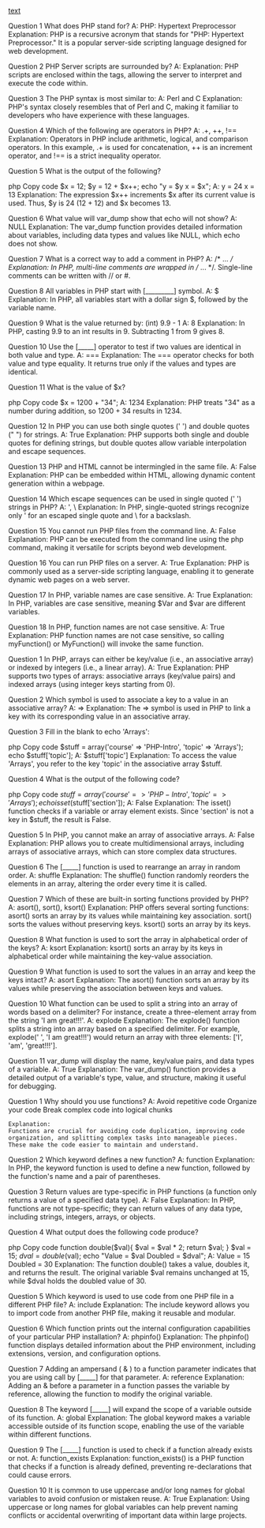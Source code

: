 [text](https://www.php.net/manual/en/index.php)

Question 1
What does PHP stand for?
A: PHP: Hypertext Preprocessor
    Explanation:
    PHP is a recursive acronym that stands for "PHP: Hypertext Preprocessor." It is a popular server-side scripting language designed for web development.

Question 2
PHP Server scripts are surrounded by?
A: <?php ... ?>
    Explanation:
    PHP scripts are enclosed within the <?php ... ?> tags, allowing the server to interpret and execute the code within.

Question 3
The PHP syntax is most similar to:
A: Perl and C
    Explanation:
    PHP's syntax closely resembles that of Perl and C, making it familiar to developers who have experience with these languages.

Question 4
Which of the following are operators in PHP?
A: .+, ++, !==
    Explanation:
    Operators in PHP include arithmetic, logical, and comparison operators. In this example, .+ is used for concatenation, ++ is an increment operator, and !== is a strict inequality operator.

Question 5
What is the output of the following?

php
Copy code
$x = 12;
$y = 12 + $x++;
echo "y = $y x = $x";
A: y = 24 x = 13
    Explanation:
    The expression $x++ increments $x after its current value is used. Thus, $y is 24 (12 + 12) and $x becomes 13.

Question 6
What value will var_dump show that echo will not show?
A: NULL
    Explanation:
    The var_dump function provides detailed information about variables, including data types and values like NULL, which echo does not show.

Question 7
What is a correct way to add a comment in PHP?
A: /* ... */
    Explanation:
    In PHP, multi-line comments are wrapped in /* ... */. Single-line comments can be written with // or #.

Question 8
All variables in PHP start with [_________] symbol.
A: $
    Explanation:
    In PHP, all variables start with a dollar sign $, followed by the variable name.

Question 9
What is the value returned by: (int) 9.9 - 1
A: 8
    Explanation:
    In PHP, casting 9.9 to an int results in 9. Subtracting 1 from 9 gives 8.

Question 10
Use the [_____] operator to test if two values are identical in both value and type.
A: ===
    Explanation:
    The === operator checks for both value and type equality. It returns true only if the values and types are identical.

Question 11
What is the value of $x?

php
Copy code
$x = 1200 + "34";
A: 1234
    Explanation:
    PHP treats "34" as a number during addition, so 1200 + 34 results in 1234.

Question 12
In PHP you can use both single quotes (' ') and double quotes (" ") for strings.
A: True
    Explanation:
    PHP supports both single and double quotes for defining strings, but double quotes allow variable interpolation and escape sequences.

Question 13
PHP and HTML cannot be intermingled in the same file.
A: False
    Explanation:
    PHP can be embedded within HTML, allowing dynamic content generation within a webpage.

Question 14
Which escape sequences can be used in single quoted (' ') strings in PHP?
A: \', \\
    Explanation:
    In PHP, single-quoted strings recognize only \' for an escaped single quote and \\ for a backslash.

Question 15
You cannot run PHP files from the command line.
A: False
    Explanation:
    PHP can be executed from the command line using the php command, making it versatile for scripts beyond web development.

Question 16
You can run PHP files on a server.
A: True
    Explanation:
    PHP is commonly used as a server-side scripting language, enabling it to generate dynamic web pages on a web server.

Question 17
In PHP, variable names are case sensitive.
A: True
    Explanation:
    In PHP, variables are case sensitive, meaning $Var and $var are different variables.

Question 18
In PHP, function names are not case sensitive.
A: True
    Explanation:
    PHP function names are not case sensitive, so calling myFunction() or MyFunction() will invoke the same function.



Question 1
In PHP, arrays can either be key/value (i.e., an associative array) or indexed by integers (i.e., a linear array).
A: True
    Explanation:
    PHP supports two types of arrays: associative arrays (key/value pairs) and indexed arrays (using integer keys starting from 0).

Question 2
Which symbol is used to associate a key to a value in an associative array?
A: =>
    Explanation:
    The => symbol is used in PHP to link a key with its corresponding value in an associative array.

Question 3
Fill in the blank to echo 'Arrays':

php
Copy code
$stuff = array('course' => 'PHP-Intro', 'topic' => 'Arrays');
echo $stuff['topic'];
A: $stuff['topic']
    Explanation:
    To access the value 'Arrays', you refer to the key 'topic' in the associative array $stuff.

Question 4
What is the output of the following code?

php
Copy code
$stuff = array('course' => 'PHP-Intro', 'topic' => 'Arrays');
echo isset($stuff['section']);
A: False
    Explanation:
    The isset() function checks if a variable or array element exists. Since 'section' is not a key in $stuff, the result is False.

Question 5
In PHP, you cannot make an array of associative arrays.
A: False
    Explanation:
    PHP allows you to create multidimensional arrays, including arrays of associative arrays, which can store complex data structures.

Question 6
The [_____] function is used to rearrange an array in random order.
A: shuffle
    Explanation:
    The shuffle() function randomly reorders the elements in an array, altering the order every time it is called.

Question 7
Which of these are built-in sorting functions provided by PHP?
A: asort(), sort(), ksort()
    Explanation:
    PHP offers several sorting functions:
    asort() sorts an array by its values while maintaining key association.
    sort() sorts the values without preserving keys.
    ksort() sorts an array by its keys.


Question 8
What function is used to sort the array in alphabetical order of the keys?
A: ksort
    Explanation:
    ksort() sorts an array by its keys in alphabetical order while maintaining the key-value association.

Question 9
What function is used to sort the values in an array and keep the keys intact?
A: asort
    Explanation:
    The asort() function sorts an array by its values while preserving the association between keys and values.

Question 10
What function can be used to split a string into an array of words based on a delimiter? For instance, create a three-element array from the string 'I am great!!!'.
A: explode
    Explanation:
    The explode() function splits a string into an array based on a specified delimiter. For example, explode(' ', 'I am great!!!') would return an array with three elements: ['I', 'am', 'great!!!'].

Question 11
var_dump will display the name, key/value pairs, and data types of a variable.
A: True
    Explanation:
    The var_dump() function provides a detailed output of a variable's type, value, and structure, making it useful for debugging.



Question 1
Why should you use functions?
A:
Avoid repetitive code
Organize your code
Break complex code into logical chunks

    Explanation:
    Functions are crucial for avoiding code duplication, improving code organization, and splitting complex tasks into manageable pieces. These make the code easier to maintain and understand.

Question 2
Which keyword defines a new function?
A: function
    Explanation:
    In PHP, the keyword function is used to define a new function, followed by the function's name and a pair of parentheses.

Question 3
Return values are type-specific in PHP functions (a function only returns a value of a specified data type).
A: False
    Explanation:
    In PHP, functions are not type-specific; they can return values of any data type, including strings, integers, arrays, or objects.

Question 4
What output does the following code produce?

php
Copy code
function double($val){ 
    $val = $val * 2; 
    return $val; 
} 
$val = 15; 
$dval = double($val); 
echo "Value = $val Doubled = $dval";
A: Value = 15 Doubled = 30
    Explanation:
    The function double() takes a value, doubles it, and returns the result. The original variable $val remains unchanged at 15, while $dval holds the doubled value of 30.

Question 5
Which keyword is used to use code from one PHP file in a different PHP file?
A: include
    Explanation:
    The include keyword allows you to import code from another PHP file, making it reusable and modular.

Question 6
Which function prints out the internal configuration capabilities of your particular PHP installation?
A: phpinfo()
    Explanation:
    The phpinfo() function displays detailed information about the PHP environment, including extensions, version, and configuration options.

Question 7
Adding an ampersand ( & ) to a function parameter indicates that you are using call by [_____] for that parameter.
A: reference
    Explanation:
    Adding an & before a parameter in a function passes the variable by reference, allowing the function to modify the original variable.

Question 8
The keyword [_____] will expand the scope of a variable outside of its function.
A: global
    Explanation:
    The global keyword makes a variable accessible outside of its function scope, enabling the use of the variable within different functions.

Question 9
The [_____] function is used to check if a function already exists or not.
A: function_exists
    Explanation:
    function_exists() is a PHP function that checks if a function is already defined, preventing re-declarations that could cause errors.

Question 10
It is common to use uppercase and/or long names for global variables to avoid confusion or mistaken reuse.
A: True
    Explanation:
    Using uppercase or long names for global variables can help prevent naming conflicts or accidental overwriting of important data within large projects.